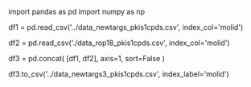 import pandas as pd
import numpy as np

df1 = pd.read_csv('../data_newtargs_pkis1cpds.csv', index_col='molid')

df2 = pd.read_csv('./data_rop18_pkis1cpds.csv', index_col='molid')

df3 = pd.concat( [df1, df2], axis=1, sort=False )

df3.to_csv('../data_newtargs3_pkis1cpds.csv', index_label='molid')
